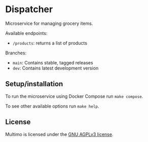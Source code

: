 # Dispatcher

Microservice for managing grocery items.

Available endpoints:
- `/products`: returns a list of products

Branches:
- `main`: Contains stable, tagged releases
- `dev`: Contains latest development version

## Setup/installation

To run the microservice using Docker Compose run `make compose`.

To see other available options run `make help`.

## License

Multimo is licensed under the [GNU AGPLv3 license](LICENSE).
